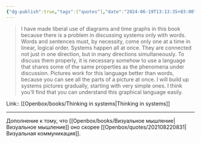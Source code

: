 ```yaml
---
{"dg-publish":true,"tags":["quotes"],"date":"2024-06-19T13:13:35+03:00","title":"problem in discussing systems only with words","modified_at":"2024-09-18T15:58:40+03:00","aliases":"problem in discussing systems only with words","dg-path":"/quotes/202406191313.md","permalink":"/quotes/202406191313/","dgPassFrontmatter":true}
---
```



> I have made liberal use of diagrams and time graphs in this book because there is a problem in discussing systems only with words. Words and sentences must, by necessity, come only one at a time in linear, logical order. Systems happen all at once. They are connected not just in one direction, but in many directions simultaneously. To discuss them properly, it is necessary somehow to use a language that shares some of the same properties as the phenomena under discussion. Pictures work for this language better than words, because you can see all the parts of a picture at once. I will build up systems pictures gradually, starting with very simple ones. I think you’ll find that you can understand this graphical language easily.

Link:: [[Openbox/books/Thinking in systems\|Thinking in systems]]

---

Дополнение к тому, что [[Openbox/books/Визуальное мышление\|Визуальное мышление]] оно скорее [[Openbox/quotes/202108220831\|Визуальная коммуникация]].

